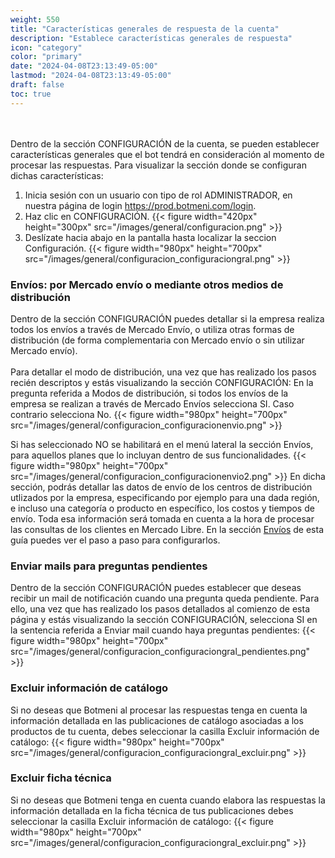 ```yaml
---
weight: 550
title: "Características generales de respuesta de la cuenta"
description: "Establece características generales de respuesta"
icon: "category"
color: "primary"
date: "2024-04-08T23:13:49-05:00"
lastmod: "2024-04-08T23:13:49-05:00"
draft: false
toc: true
---
```

<br></br>
Dentro de la sección CONFIGURACIÓN de la cuenta, se pueden establecer características generales que el bot tendrá en consideración al momento de procesar las respuestas. Para visualizar la sección donde se configuran dichas características:
1. Inicia sesión con un usuario con tipo de rol ADMINISTRADOR, en nuestra página de login <https://prod.botmeni.com/login>.
2. Haz clic en CONFIGURACIÓN.
{{< figure width="420px" height="300px" src="/images/general/configuracion.png" >}}
3. Deslízate hacia abajo en la pantalla hasta localizar la seccion Configuración.
{{< figure width="980px" height="700px" src="/images/general/configuracion_configuraciongral.png" >}}

### Envíos: por Mercado envío o mediante otros medios de distribución

Dentro de la sección CONFIGURACIÓN puedes detallar si la empresa realiza todos los envíos a través de Mercado Envío, o utiliza otras formas de distribución (de forma complementaria con Mercado envío o sin utilizar Mercado envío).<br></br>
Para detallar el modo de distribución, una vez que has realizado los pasos recién descriptos y estás visualizando la sección CONFIGURACIÓN:
En la pregunta referida a Modos de distribución, si todos los envíos de la empresa se realizan a través de Mercado Envíos selecciona SI. Caso contrario selecciona No.
{{< figure width="980px" height="700px" src="/images/general/configuracion_configuracionenvio.png" >}}

Si has seleccionado NO se habilitará en el menú lateral la sección Envíos, para aquellos planes que lo incluyan dentro de sus funcionalidades. 
{{< figure width="980px" height="700px" src="/images/general/configuracion_configuracionenvio2.png" >}}
En dicha sección, podrás detallar las datos de envío de los centros de distribución utlizados por la empresa, especificando por ejemplo para una dada región, e incluso una categoría o producto en específico, los costos y tiempos de envío. Toda esa información será tomada en cuenta a la hora de procesar las consultas de los clientes en Mercado Libre. En la sección [Envíos](../Modulo_envíos/Envíos.md) de esta guía puedes ver el paso a paso para configurarlos.

### Enviar mails para preguntas pendientes
Dentro de la sección CONFIGURACIÓN puedes establecer que deseas recibir un mail de notificación cuando una pregunta queda pendiente. Para ello, una vez que has realizado los pasos detallados al comienzo de esta página y estás visualizando la sección CONFIGURACIÓN, selecciona SI en la sentencia referida a Enviar mail cuando haya preguntas pendientes:
{{< figure width="980px" height="700px" src="/images/general/configuracion_configuraciongral_pendientes.png" >}}

### Excluir información de catálogo
Si no deseas que Botmeni al procesar las respuestas tenga en cuenta la información detallada en las publicaciones de catálogo asociadas a los productos de tu cuenta, debes seleccionar la casilla Excluir información de catálogo:
{{< figure width="980px" height="700px" src="/images/general/configuracion_configuraciongral_excluir.png" >}}

### Excluir ficha técnica
Si no deseas que Botmeni tenga en cuenta cuando elabora las respuestas la información detallada en la ficha técnica de tus publicaciones debes seleccionar la casilla Excluir información de catálogo:
{{< figure width="980px" height="700px" src="/images/general/configuracion_configuraciongral_excluir.png" >}}




